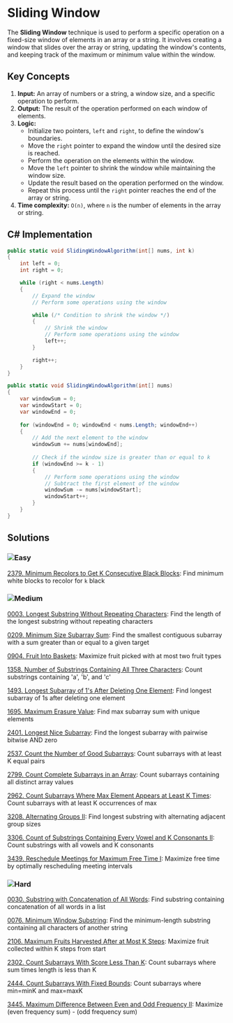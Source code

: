 # Sliding Window

The **Sliding Window** technique is used to perform a specific operation on a fixed-size window of elements in an array or a string. It involves creating a window that slides over the array or string, updating the window's contents, and keeping track of the maximum or minimum value within the window.

## Key Concepts
1. **Input:** An array of numbers or a string, a window size, and a specific operation to perform.
2. **Output:** The result of the operation performed on each window of elements.
3. **Logic:**
   - Initialize two pointers, `left` and `right`, to define the window's boundaries.
   - Move the `right` pointer to expand the window until the desired size is reached.
   - Perform the operation on the elements within the window.
   - Move the `left` pointer to shrink the window while maintaining the window size.
   - Update the result based on the operation performed on the window.
   - Repeat this process until the `right` pointer reaches the end of the array or string.
4. **Time complexity:** `O(n)`, where `n` is the number of elements in the array or string.

## C# Implementation

```csharp
public static void SlidingWindowAlgorithm(int[] nums, int k)
{
    int left = 0;
    int right = 0;

    while (right < nums.Length)
    {
        // Expand the window
        // Perform some operations using the window

        while (/* Condition to shrink the window */)
        {
            // Shrink the window
            // Perform some operations using the window
            left++;
        }

        right++;
    }
}

public static void SlidingWindowAlgorithm(int[] nums)
{
    var windowSum = 0;
    var windowStart = 0;
    var windowEnd = 0;
    
    for (windowEnd = 0; windowEnd < nums.Length; windowEnd++)
    {
        // Add the next element to the window
        windowSum += nums[windowEnd];
        
        // Check if the window size is greater than or equal to k
        if (windowEnd >= k - 1)
        {
            // Perform some operations using the window
            // Subtract the first element of the window
            windowSum -= nums[windowStart];
            windowStart++;
        }
    }
}

```


## Solutions

### ![Easy](https://img.shields.io/badge/Easy-46c6c2)

[2379. Minimum Recolors to Get K Consecutive Black Blocks](/Sliding%20Window%2F2379.%20Minimum%20Recolors%20to%20Get%20K%20Consecutive%20Black%20Blocks): Find minimum white blocks to recolor for `k` black

### ![Medium](https://img.shields.io/badge/Medium-fac31d)

[0003. Longest Substring Without Repeating Characters](/Sliding%20Window%2F0003.%20Longest%20Substring%20Without%20Repeating%20Characters): Find the length of the longest substring without repeating characters

[0209. Minimum Size Subarray Sum](/Sliding%20Window%2F0209.%20Minimum%20Size%20Subarray%20Sum): Find the smallest contiguous subarray with a sum greater than or equal to a given target

[0904. Fruit Into Baskets](/Sliding%20Window%2F0904.%20Fruit%20Into%20Baskets): Maximize fruit picked with at most two fruit types

[1358. Number of Substrings Containing All Three Characters](/Sliding%20Window%2F1358.%20Number%20of%20Substrings%20Containing%20All%20Three%20Characters): Count substrings containing 'a', 'b', and 'c'

[1493. Longest Subarray of 1's After Deleting One Element](/Sliding%20Window%2F1493.%20Longest%20Subarray%20of%201%27s%20After%20Deleting%20One%20Element): Find longest subarray of 1s after deleting one element

[1695. Maximum Erasure Value](/Sliding%20Window%2F1695.%20Maximum%20Erasure%20Value): Find max subarray sum with unique elements

[2401. Longest Nice Subarray](/Sliding%20Window%2F2401.%20Longest%20Nice%20Subarray): Find the longest subarray with pairwise bitwise AND zero

[2537. Count the Number of Good Subarrays](/Sliding%20Window%2F2537.%20Count%20the%20Number%20of%20Good%20Subarrays): Count subarrays with at least K equal pairs

[2799. Count Complete Subarrays in an Array](/Sliding%20Window%2F2799.%20Count%20Complete%20Subarrays%20in%20an%20Array): Count subarrays containing all distinct array values

[2962. Count Subarrays Where Max Element Appears at Least K Times](/Sliding%20Window%2F2962.%20Count%20Subarrays%20Where%20Max%20Element%20Appears%20at%20Least%20K%20Times): Count subarrays with at least K occurrences of max

[3208. Alternating Groups II](/Sliding%20Window%2F3208.%20Alternating%20Groups%20II): Find longest substring with alternating adjacent group sizes

[3306. Count of Substrings Containing Every Vowel and K Consonants II](/Sliding%20Window%2F3306.%20Count%20of%20Substrings%20Containing%20Every%20Vowel%20and%20K%20Consonants%20II): Count substrings with all vowels and K consonants

[3439. Reschedule Meetings for Maximum Free Time I](/Sliding%20Window%2F3439.%20Reschedule%20Meetings%20for%20Maximum%20Free%20Time%20I): Maximize free time by optimally rescheduling meeting intervals

### ![Hard](https://img.shields.io/badge/Hard-f8615c)

[0030. Substring with Concatenation of All Words](/Sliding%20Window%2F0030.%20Substring%20with%20Concatenation%20of%20All%20Words): Find substring containing concatenation of all words in a list

[0076. Minimum Window Substring](/Sliding%20Window%2F0076.%20Minimum%20Window%20Substring): Find the minimum-length substring containing all characters of another string

[2106. Maximum Fruits Harvested After at Most K Steps](/Sliding%20Window%2F2106.%20Maximum%20Fruits%20Harvested%20After%20at%20Most%20K%20Steps): Maximize fruit collected within K steps from start

[2302. Count Subarrays With Score Less Than K](/Sliding%20Window%2F2302.%20Count%20Subarrays%20With%20Score%20Less%20Than%20K): Count subarrays where sum times length is less than K

[2444. Count Subarrays With Fixed Bounds](/Sliding%20Window%2F2444.%20Count%20Subarrays%20With%20Fixed%20Bounds): Count subarrays where min=minK and max=maxK

[3445. Maximum Difference Between Even and Odd Frequency II](/Sliding%20Window%2F3445.%20Maximum%20Difference%20Between%20Even%20and%20Odd%20Frequency%20II): Maximize (even frequency sum) - (odd frequency sum)
